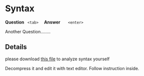 # Syntax #

**Question** `  <tab>   ` **Answer** `   <enter>`

Another Question........<and so on>


## Details ##

please download [this file](http://revisionprogram.googlecode.com/files/sample.mindz) to analyze syntax yourself

Decompress it and edit it with text editor. Follow instruction inside.